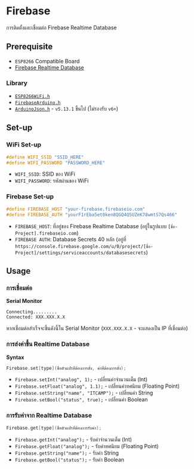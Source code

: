 # Firebase

การติดตั้งและเชื่อมต่อ Firebase Realtime Database

## Prerequisite
- `ESP8266` Compatible Board
- [Firebase Realtime Database](https://console.firebase.google.com)

### Library

- [`ESP8266WiFi.h`](https://github.com/esp8266/Arduino)
- [`FirebaseArduino.h`](https://github.com/FirebaseExtended/firebase-arduino/)
- [`ArduinoJson.h`](https://github.com/bblanchon/ArduinoJson/tree/v5.13.1) - `v5.13.1` ขึ้นไป (ไม่รองรับ `v6+`)

## Set-up

### WiFi Set-up

```cpp
#define WIFI_SSID "SSID_HERE"
#define WIFI_PASSWORD "PASSWORD_HERE"
```
- `WIFI_SSID`: SSID ของ WiFi
- `WIFI_PASSWORD`: รหัสผ่านของ WiFi

### Firebase Set-up

```cpp
#define FIREBASE_HOST "your-firebase.firebaseio.com"
#define FIREBASE_AUTH "yourF1rEba5et0ken8QGQ4Q5UZeK78wmtS7Qs466"
```

- `FIREBASE_HOST`: ที่อยู่ของ Firebase Realtime Database (อยู่ในรูปแบบ `[ชื่อ-Project].firebaseio.com`)
- `FIREBASE AUTH`: Database Secrets 40 หลัก (อยู่ที่ `https://console.firebase.google.com/u/0/project/[ชื่อ-Project]/settings/serviceaccounts/databasesecrets`)

## Usage

### การเชื่อมต่อ

**Serial Monitor**
```
Connecting.........
Connected: XXX.XXX.X.X
```
หากเชื่อมต่อสำเร็จจะขึ้นดังนี้ใน Serial Monitor (`XXX.XXX.X.X` - จะแสดงเป็น IP ที่เชื่อมต่อ)

### การส่งค่าขึ้น Realtime Database

**Syntax**

```cpp
Firebase.set[type](ชื่อตัวแปรที่ต้องการตั้ง, ค่าที่ต้องการตั้ง);
```

- `Firebase.setInt("analog", 1);` - เปลี่ยนค่าจำนวนเต็ม (Int)
- `Firebase.setFloat("analog", 1.1);` - เปลี่ยนค่าทศนิยม (Floating Point)
- `Firebase.setString("name", "ITCAMP");` - เปลี่ยนค่า String
- `Firebase.setBool("status", true);` - เปลี่ยนค่า Boolean

### การรับค่าจาก Realtime Database

```cpp
Firebase.get[type](ชื่อตัวแปรที่ต้องการรับค่า);
```

- `Firebase.getInt("analog");` - รับค่าจำนวนเต็ม (Int)
- `Firebase.getFloat("analog");` - รับค่าทศนิยม (Floating Point)
- `Firebase.getString("name");` - รับค่า String
- `Firebase.getBool("status");` - รับค่า Boolean
